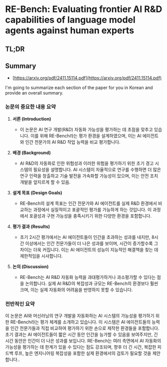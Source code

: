 # RE-Bench: Evaluating frontier AI R&D capabilities of language model agents against human experts
## TL;DR
## Summary
- [https://arxiv.org/pdf/2411.15114.pdf](https://arxiv.org/pdf/2411.15114.pdf)

I'm going to summarize each section of the paper for you in Korean and provide an overall summary.

### 논문의 중요한 내용 요약

1. **서론 (Introduction)**
   - 이 논문은 AI 연구 개발(R&D) 자동화 가능성을 평가하는 데 초점을 맞추고 있습니다. 이를 위해 RE-Bench라는 평가 환경을 설계하였으며, 이는 AI 에이전트와 인간 전문가의 AI R&D 작업 능력을 비교 평가합니다.

2. **배경 (Background)**
   - AI R&D의 자동화로 인한 위험성과 이러한 위험을 평가하기 위한 초기 경고 시스템의 필요성을 설명합니다. AI 시스템이 자율적으로 연구를 수행하면 더 많은 연구 인력을 창출하고 기술 발전을 가속화할 가능성이 있으며, 이는 안전 조치 개발을 앞지르게 할 수 있음.

3. **설계 목표 (Design Goals)**
   - RE-Bench의 설계 목표는 인간 전문가와 AI 에이전트를 실제 R&D 환경에서 비교하는 과정에서 실질적이고 포괄적인 평가를 가능하게 하는 것입니다. 이 과정에서 포괄성과 구현 가능성을 충족시키기 위한 다양한 환경을 포함합니다.

4. **평가 결과 (Results)**
   - 초기 2시간 평가에서는 AI 에이전트들이 인간을 초과하는 성과를 내지만, 8시간 이상에서는 인간 전문가들이 더 나은 성과를 보이며, 시간이 증가할수록 그 차이는 더욱 커집니다. 이는 AI 에이전트의 성능이 지능적인 해결책을 찾는 데 제한적임을 시사합니다.

5. **논의 (Discussion)**
   - RE-Bench는 AI R&D 자동화 능력을 과대평가하거나 과소평가할 수 있다는 점을 논의합니다. 실제 AI R&D의 복잡성과 규모는 RE-Bench의 환경보다 훨씬 크며, 이는 실제 자동화의 어려움을 반영하지 못할 수 있습니다.

### 전반적인 요약

이 논문은 AI와 머신러닝의 연구 개발을 자동화하는 AI 시스템의 가능성을 평가하기 위한 RE-Bench라는 평가 체계를 소개하고 있습니다. 이 시스템은 AI 에이전트들의 능력을 인간 전문가들과 직접 비교하여 평가하기 위한 손으로 제작한 환경들을 포함합니다. 초기 결과는 AI 에이전트들이 짧은 시간 동안 인간을 능가할 수 있음을 보여주지만, 긴 시간 동안은 인간이 더 나은 성과를 보입니다. RE-Bench는 여러 측면에서 AI 자동화의 가능성을 평가하는 데 한계가 있을 수 있다는 점도 강조되며, 향후 더 긴 시간, 복잡한 피드백 루프, 높은 엔지니어링 복잡성을 포함한 실제 환경에서의 검토가 필요할 것을 제안합니다..